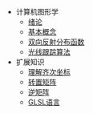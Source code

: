 - 计算机图形学
  - [绪论](./docs/计算机图形学/1.绪论.md)
  - [基本概念](./docs/计算机图形学/2.基本概念.md)
  - [双向反射分布函数](./docs/计算机图形学/3.BRDF.md)
  - [光线跟踪算法](./docs/计算机图形学/4.光线跟踪算法.md)
- 扩展知识
  - [理解齐次坐标](./docs/扩展/理解齐次坐标.md)
  - [转置矩阵](./docs/扩展/转置矩阵.md)
  - [逆矩阵](./docs/扩展/逆矩阵.md)
  - [GLSL语言](./docs/扩展/GLSL语言入门.md)
